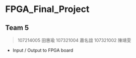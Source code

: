 # FPGA_Final_Project

## Team 5
> 107214005 田惠瑜
> 107321004 蕭名誼
> 107321002 陳靖雯

- Input / Output to FPGA board

